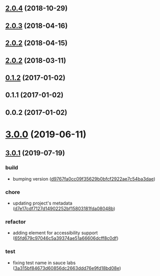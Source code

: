 <a name="2.0.4"></a>
## [2.0.4](https://github.com/advanced-rest-client/date-time/compare/2.0.1...2.0.4) (2018-10-29)




<a name="2.0.3"></a>
## [2.0.3](https://github.com/advanced-rest-client/date-time/compare/2.0.1...2.0.3) (2018-04-16)




<a name="2.0.2"></a>
## [2.0.2](https://github.com/advanced-rest-client/date-time/compare/2.0.1...2.0.2) (2018-04-15)




<a name="2.0.2"></a>
## [2.0.2](https://github.com/advanced-rest-client/date-time/compare/2.0.1...2.0.2) (2018-03-11)




<a name="0.1.2"></a>
## [0.1.2](https://github.com/advanced-rest-client/date-time/compare/0.1.1...v0.1.2) (2017-01-02)




<a name="0.1.1"></a>
## 0.1.1 (2017-01-02)




<a name="0.0.2"></a>
## 0.0.2 (2017-01-02)




# [3.0.0](https://github.com/advanced-rest-client/date-time/compare/2.0.1...3.0.0) (2019-06-11)




## [3.0.1](https://github.com/advanced-rest-client/date-time/compare/2.0.1...3.0.1) (2019-07-19)


### build

* bumping version ([d9767fa0cc09f35629b0bfcf2922ae7c54ba3dae](https://github.com/advanced-rest-client/date-time/commit/d9767fa0cc09f35629b0bfcf2922ae7c54ba3dae))

### chore

* updating project's metadata ([d7e17cdf7127d14902252bf15803181fda08048b](https://github.com/advanced-rest-client/date-time/commit/d7e17cdf7127d14902252bf15803181fda08048b))

### refactor

* adding <time> element for accessibility support ([65fd679c97046c5a39374ae51a66606dcff8c0df](https://github.com/advanced-rest-client/date-time/commit/65fd679c97046c5a39374ae51a66606dcff8c0df))

### test

* fixing test name in sauce labs ([3a315bf84673d60856dc2663ddd76e9fd18bd08e](https://github.com/advanced-rest-client/date-time/commit/3a315bf84673d60856dc2663ddd76e9fd18bd08e))



